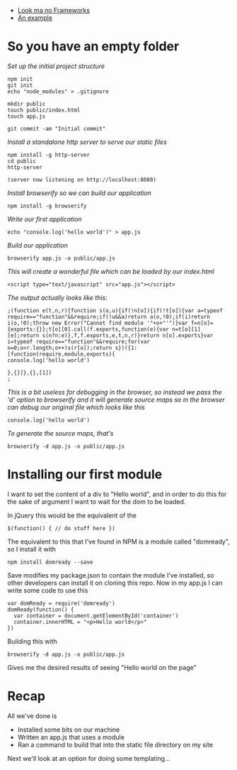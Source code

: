 - [Look ma no Frameworks](/entries/look-ma,-no-frameworks.html)
- [An example](/entries/frameworkless-js---an-example.html)


# So you have an empty folder

*Set up the initial project structure*

    npm init
    git init
    echo "node_modules" > .gitignore

    mkdir public
    touch public/index.html
    touch app.js

    git commit -am "Initial commit"
    
*Install a standalone http server to serve our static files*

    npm install -g http-server
    cd public
    http-server

    (server now listening on http://localhost:8080)

*Install browserify so we can build our application*

    npm install -g browserify

*Write our first application*

    echo "console.log('hello world')" > app.js

*Build our application*

    browserify app.js -o public/app.js

*This will create a wonderful file which can be loaded by our index.html*

    <script type="text/javascript" src="app.js"></script>

*The output actually looks like this:*

    ;(function e(t,n,r){function s(o,u){if(!n[o]){if(!t[o]){var a=typeof require=="function"&&require;if(!u&&a)return a(o,!0);if(i)return i(o,!0);throw new Error("Cannot find module '"+o+"'")}var f=n[o]={exports:{}};t[o][0].call(f.exports,function(e){var n=t[o][1][e];return s(n?n:e)},f,f.exports,e,t,n,r)}return n[o].exports}var i=typeof require=="function"&&require;for(var o=0;o<r.length;o++)s(r[o]);return s})({1:[function(require,module,exports){
    console.log('hello world')

    },{}]},{},[1])
    ;

*This is a bit useless for debugging in the browser, so instead we pass the 'd' option to browserify and it will generate source maps so in the browser can debug our original file which looks like this*

    console.log('hello world')

*To generate the source maps, that's*
  
    browserify -d app.js -o public/app.js

# Installing our first module

I want to set the content of a div to "Hello world", and in order to do this for the sake of argument I want to wait for the dom to be loaded. 

In jQuery this would be the equivalent of the 

    $(function() { // do stuff here })

The equivalent to this that I've found in NPM is a module called "domready", so I install it with

    npm install domready --save

Save modifies my package.json to contain the module I've installed, so other developers can install it on cloning this repo. Now in my app.js I can write some code to use this

    var domReady = require('domready')
    domReady(function() {
      var container = document.getElementById('container')
      container.innerHTML = "<p>Hello world</p>"
    })

Building this with

    browserify -d app.js -o public/app.js

Gives me the desired results of seeing "Hello world on the page"


# Recap

All we've done is

- Installed some bits on our machine
- Written an app.js that uses a module
- Ran a command to build that into the static file directory on my site

Next we'll look at an option for doing some templating...
